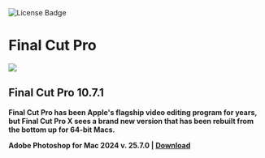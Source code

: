 <div id="badges">
  <img src="https://img.shields.io/badge/License-dark?logo=License&logoColor=white&style=for-the-badge" alt="License Badge"/>
</div>
<h1>Final Cut Pro</h1>
<p><img src="https://repository-images.githubusercontent.com/191342353/c8e83688-ee0c-4c75-9288-39f8f74888f8"/></p>
<h2>Final Cut Pro 10.7.1</h2>
<p><strong>Final Cut Pro has been Apple's flagship video editing program for years, but Final Cut Pro X sees a brand new version that has been rebuilt from the bottom up for 64-bit Macs.</p>
Adobe Photoshop for Mac 2024 v. 25.7.0 | <a href="">Download</a>
</h1>
